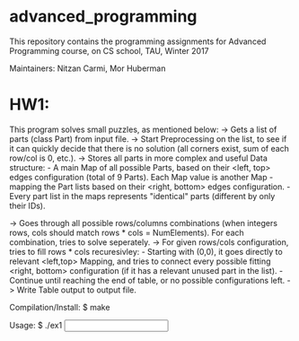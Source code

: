 # advanced_programming
This repository contains the programming assignments for Advanced Programming course, on CS school, TAU, Winter 2017

Maintainers: Nitzan Carmi, Mor Huberman

HW1:
===
This program solves small puzzles, as mentioned below:
-> Gets a list of parts (class Part) from input file.
-> Start Preprocessing on the list, to see if it can quickly decide that there is no solution
   (all corners exist, sum of each row/col is 0, etc.).
-> Stores all parts in more complex and useful  Data structure:
	- A main Map of all possible Parts, based on their <left, top> edges configuration (total of 9 Parts).
	  Each Map value is another Map - mapping the Part lists based on their <right, bottom> edges configuration.
	- Every part list in the maps represents "identical" parts (different by only their IDs).

-> Goes through all possible rows/columns combinations (when integers rows, cols should match rows * cols = NumElements).
   For each combination, tries to solve seperately.
-> For given rows/cols configuration, tries to fill rows * cols recuresivley:
	- Starting with (0,0), it goes directly to relevant <left,top> Mapping, and tries to connect every possible
	  fitting <right, bottom> configuration (if it has a relevant unused part in the list).
	- Continue until reaching the end of table, or no possible configurations left.
-> Write Table output to output file.

Compilation/Install:
$ make

Usage:
$ ./ex1 <input file> <output file>
